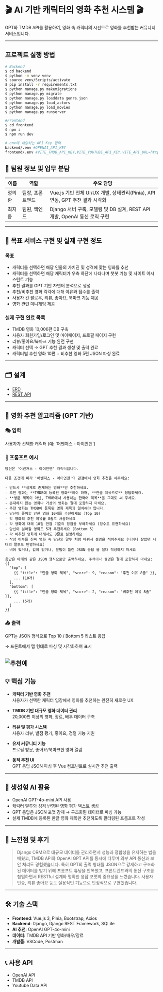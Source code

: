 
# 🎬 AI 기반 캐릭터의 영화 추천 시스템 🎬

GPT와 TMDB API를 활용하여, 영화 속 캐릭터의 시선으로 영화를 추천받는 커뮤니티 서비스입니다.

---
## 프로젝트 실행 방법
```bash
# Backend
$ cd backend
$ python -m venv venv
$ source venv/Scripts/activate
$ pip install -r requirements.txt
$ python manage.py makemigrations
$ python manage.py migrate
$ python manage.py loaddata genre.json
$ python manage.py load_actors
$ python manage.py load_movies
$ python manage.py runserver

#Frontend
$ cd frontend
$ npm i
$ npm run dev

#.env에 해당하는 API Key 입력
backend/.env #OPENAI_API_KEY
frontend/.env #VITE_TMDB_API_KEY,VITE_YOUTUBE_API_KEY,VITE_API_URL=http://localhost:8000
```


## 👥 팀원 정보 및 업무 분담

| 이름     | 역할         | 주요 담당 |
|----------|--------------|-----------|
| 정의환   | 팀장, 프론트엔드 | Vue.js 기반 전체 UI/UX 개발, 상태관리(Pinia), API 연동, GPT 추천 결과 시각화 |
| 최지웅   | 팀원, 백엔드     | Django 서버 구축, 모델링 및 DB 설계, REST API 개발, OpenAI 통신 로직 구현 |
---

## 🎯 목표 서비스 구현 및 실제 구현 정도

### 목표
- 캐릭터를 선택하면 해당 인물의 가치관 및 성격에 맞는 영화를 추천
- 캐릭터를 선택하면 해당 캐릭터가 우측 하단에 나타나며 챗봇 기능 및 사이트 어시스턴트 기능
- 추천 결과를 GPT 기반 자연어 분석으로 생성
- 추천/비추천 영화 각각에 대해 이유와 점수를 출력
- 사용자 간 팔로우, 리뷰, 좋아요, 북마크 기능 제공
- 영화 관련 미니게임 제공

### 실제 구현 완료 목록
- TMDB 영화 10,000편 DB 구축
- 사용자 회원가입/로그인 및 마이페이지, 프로필 페이지 구현
- 리뷰/좋아요/북마크 기능 완전 구현
- 캐릭터 선택 → GPT 추천 결과 생성 및 출력 완료
- 캐릭터별 추천 영화 10편 + 비추천 영화 5편 JSON 파싱 완료

---

## 🗂 설계
- [ERD](https://github.com/user-attachments/assets/8b437916-c091-4fe3-9db8-15d85aaaaeaa)
- [REST API](https://github.com/user-attachments/assets/4176dbcd-f478-47d4-9fe2-5226427d815a)



---

## 🧠 영화 추천 알고리즘 (GPT 기반)

### 🎭 입력
사용자가 선택한 캐릭터 (예: '어벤져스 - 아이언맨')

### 🧾 프롬프트 예시
```text
당신은 '어벤져스 - 아이언맨' 캐릭터입니다.

다음 조건에 따라 '어벤져스 - 아이언맨'의 관점에서 영화 추천을 해주세요:

- 반드시 **실제로 존재하는 영화**만 추천하세요.
- 추천 영화는 **TMDB에 등록된 영화**여야 하며, **한글 제목으로** 응답하세요.
- **영문 제목이 아닌, TMDB에서 사용하는 한국어 제목**을 그대로 써 주세요.
- 존재하지 않는 영화나 가상의 영화는 절대 포함하지 마세요.
- 추천 영화는 TMDB에 등록된 영화 제목과 일치해야 합니다.
- 당신이 좋아할 만한 영화 10개를 추천하세요 (Top 10)
- 각 영화의 추천 이유를 8줄로 서술하세요
- 각 영화에 대해 10점 만점 기준의 평점을 부여하세요 (정수로 표현하세요)
- 당신이 싫어할 영화도 5개 추천하세요 (Bottom 5)
- 각 비추천 영화에 대해서도 8줄로 설명하세요
- 작성 어투를 진짜 영화 속 당신의 말투 처럼 바꿔서 설명을 적어주세요 (나이나 살았던 시대의 말투도 반영하세요)
- 비어 있거나, 값이 없거나, 문법이 틀린 JSON 응답 을 절대 작성하지 마세요

응답은 아래와 같은 JSON 형식으로만 출력하세요. 주석이나 설명은 절대 포함하지 마세요:
{{
  "top": [
    {{ "title": "한글 영화 제목", "score": 9, "reason": "추천 이유 8줄" }},
    ... (10개)
  ],
  "bottom": [
    {{ "title": "한글 영화 제목", "score": 2, "reason": "비추천 이유 8줄" }},
    ... (5개)
  ]
}}
```

### 📤 출력
GPT는 JSON 형식으로 Top 10 / Bottom 5 리스트 응답  

→ 프론트에서 탭 형태로 파싱 및 시각화하여 표시

![추천예](/uploads/7b21cc65f7cdc0e59488d2409135f3c9/추천예.png)
---

## 💡 핵심 기능

- **캐릭터 기반 영화 추천**  
  사용자가 선택한 캐릭터 입장에서 영화를 추천하는 완전히 새로운 UX

- **TMDB 기반 대규모 영화 데이터 관리**  
  20,000편 이상의 영화, 장르, 배우 데이터 구축

- **리뷰 및 평가 시스템**  
  사용자 리뷰, 별점 평가, 좋아요, 정렬 기능 지원

- **유저 커뮤니티 기능**  
  프로필 방문, 좋아요/북마크한 영화 열람

- **동적 추천 UI**  
  GPT 응답 JSON 파싱 후 Vue 컴포넌트로 실시간 추천 출력

---

## 🤖 생성형 AI 활용

- OpenAI GPT-4o-mini API 사용
- 캐릭터 말투와 성격 반영된 영화 평가 텍스트 생성
- GPT 응답은 JSON 포맷 강제 → 구조화된 데이터로 파싱 가능
- 실제 TMDB에 등록된 한글 영화 제목만 추천하도록 필터링된 프롬프트 작성

---

## 💬 느낀점 및 후기


> Django ORM으로 대규모 데이터를 관리하면서 성능과 정합성을 유지하는 법을 배웠고, TMDB API와 OpenAI GPT API를 동시에 다루며 외부 API 통신과 보안 처리도 경험했습니다. 특히 GPT의 출력 형태를 JSON으로 강제하고 구조화된 데이터를 받기 위해 프롬프트 튜닝을 반복했고, 프론트엔드와의 통신 구조를 협업하면서 RESTful 설계와 명확한 응답 포맷의 중요성을 느꼈습니다. 사용자 인증, 리뷰 좋아요 등도 실용적인 기능으로 안정적으로 구현했습니다.

---

## 🛠 기술 스택

- **Frontend**: Vue.js 3, Pinia, Bootstrap, Axios
- **Backend**: Django, Django REST Framework, SQLite
- **AI 추천**: OpenAI GPT-4o-mini
- **데이터**: TMDB API 기반 영화/배우/장르
- **개발툴**: VSCode, Postman

---

## 📞 사용 API
- OpenAI API
- TMDB API
- Youtube Data API
